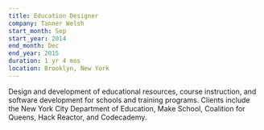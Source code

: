 ```yaml
---
title: Education Designer
company: Tanner Welsh
start_month: Sep
start_year: 2014
end_month: Dec
end_year: 2015
duration: 1 yr 4 mos
location: Brooklyn, New York
---
```

Design and development of educational resources, course instruction, and software development for schools and training programs. Clients include the New York City Department of Education, Make School, Coalition for Queens, Hack Reactor, and Codecademy.
